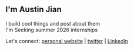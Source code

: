 ## I'm Austin Jian
I build cool things and post about them  
I'm Seeking summer 2026 internships

Let's connect: [personal website](https://austinjian.ca/) | [twitter](https://x.com/austinjian_) | [LinkedIn](https://www.linkedin.com/in/austin-jian)




<!--
**austinjiann/austinjiann** is a ✨ _special_ ✨ repository because its `README.md` (this file) appears on your GitHub profile.

Here are some ideas to get you started:

- 🔭 I’m currently working on ...
- 🌱 I’m currently learning ...
- 👯 I’m looking to collaborate on ...
- 🤔 I’m looking for help with ...
- 💬 Ask me about ...
- 📫 How to reach me: ...
- 😄 Pronouns: ...
- ⚡ Fun fact: ...
-->
